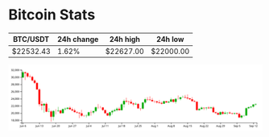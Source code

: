 # Bitcoin Stats

BTC/USDT|24h change|24h high|24h low|
|---|---|---|---|
|$22532.43|1.62%|$22627.00|$22000.00|

<img src="./chart.svg">

